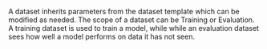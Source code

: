 A dataset inherits parameters from the dataset template which can be modified as needed. The scope of a dataset can be Training or Evaluation. A training dataset is used to train a model, while while an evaluation dataset sees how well a model performs on data it has not seen.

